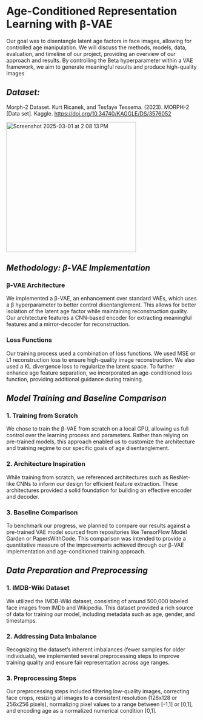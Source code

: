 # Age-Conditioned Representation Learning with β-VAE

Our goal was to disentangle latent age factors in face images, allowing for controlled age manipulation. We will discuss the methods, models, data, evaluation, and timeline of our project, providing an overview of our approach and results. By controlling the Beta hyperparameter within a VAE framework, we aim to generate meaningful results and produce high-quality images

## _Dataset:_
Morph-2 Dataset.
Kurt Ricanek, and Tesfaye Tessema. (2023). MORPH-2 [Data set]. Kaggle. https://doi.org/10.34740/KAGGLE/DS/3576052

<img width="342" alt="Screenshot 2025-03-01 at 2 08 13 PM" src="https://github.com/user-attachments/assets/d555622a-5e99-46ca-aa63-179f6e4c44aa" />

## _Methodology: β-VAE Implementation_

### β-VAE Architecture

We implemented a β-VAE, an enhancement over standard VAEs, which uses a β hyperparameter to better control disentanglement. This allows for better isolation of the latent age factor while maintaining reconstruction quality. Our architecture features a CNN-based encoder for extracting meaningful features and a mirror-decoder for reconstruction.

### Loss Functions

Our training process used a combination of loss functions. We used MSE or L1 reconstruction loss to ensure high-quality image reconstruction. We also used a KL divergence loss to regularize the latent space. To further enhance age feature separation, we incorporated an age-conditioned loss function, providing additional guidance during training.

## _Model Training and Baseline Comparison_

### 1. Training from Scratch

We chose to train the β-VAE from scratch on a local GPU, allowing us full control over the learning process and parameters. Rather than relying on pre-trained models, this approach enabled us to customize the architecture and training regime to our specific goals of age disentanglement.

### 2. Architecture Inspiration

While training from scratch, we referenced architectures such as ResNet-like CNNs to inform our design for efficient feature extraction. These architectures provided a solid foundation for building an effective encoder and decoder.

### 3. Baseline Comparison

To benchmark our progress, we planned to compare our results against a pre-trained VAE model sourced from repositories like TensorFlow Model Garden or PapersWithCode. This comparison was intended to provide a quantitative measure of the improvements achieved through our β-VAE implementation and age-conditioned training approach.

## _Data Preparation and Preprocessing_

### 1. IMDB-Wiki Dataset

We utilized the IMDB-Wiki dataset, consisting of around 500,000 labeled face images from IMDb and Wikipedia. This dataset provided a rich source of data for training our model, including metadata such as age, gender, and timestamps.

### 2. Addressing Data Imbalance

Recognizing the dataset’s inherent imbalances (fewer samples for older individuals), we implemented several preprocessing steps to improve training quality and ensure fair representation across age ranges.

### 3. Preprocessing Steps

Our preprocessing steps included filtering low-quality images, correcting face crops, resizing all images to a consistent resolution (128x128 or 256x256 pixels), normalizing pixel values to a range between [-1,1] or [0,1], and encoding age as a normalized numerical condition [0,1].

